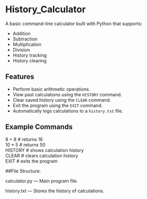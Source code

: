 # History_Calculator

A basic command-line calculator built with Python that supports:

- Addition
- Subtraction
- Multiplication
- Division  
- History tracking
- History clearing

## Features

- Perform basic arithmetic operations.
- View past calculations using the `HISTORY` command.
- Clear saved history using the `CLEAR` command.
- Exit the program using the `EXIT` command.
- Automatically logs calculations to a `history.txt` file.

## Example Commands


8 + 8       # returns 16  
10 * 5      # returns 50  
HISTORY     # shows calculation history  
CLEAR       # clears calculation history  
EXIT        # exits the program  



##File Structure:

calculator.py — Main program file.

history.txt — Stores the history of calculations.
